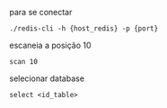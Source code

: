 
para se conectar
```
./redis-cli -h {host_redis} -p {port}
```

escaneia a posição 10
```
scan 10
```

selecionar database
```
select <id_table>
```
